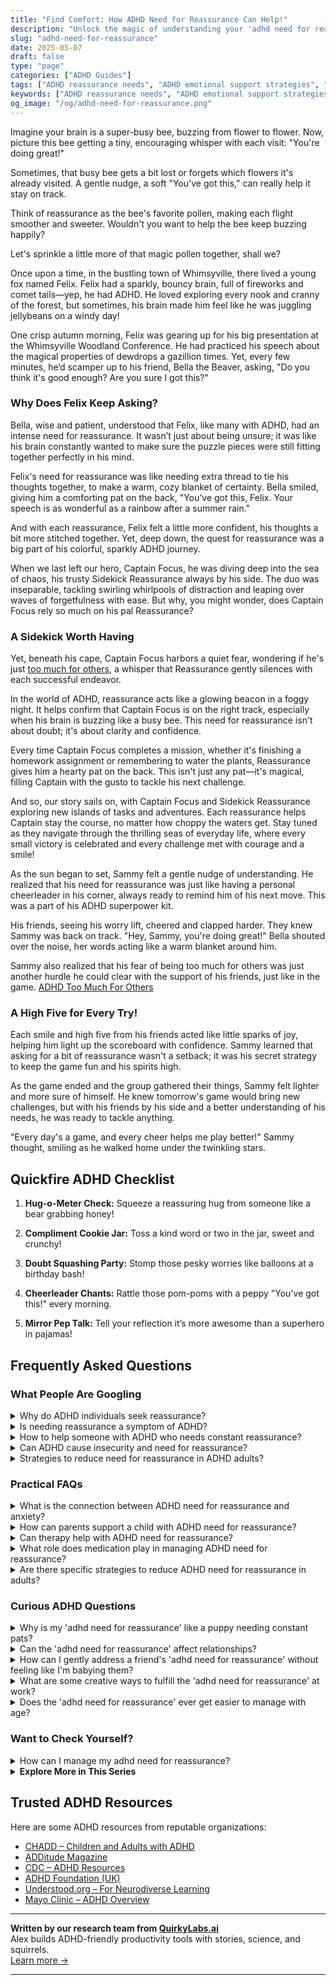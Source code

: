 ```yaml
---
title: "Find Comfort: How ADHD Need for Reassurance Can Help!"
description: "Unlock the magic of understanding your 'adhd need for reassurance' with our cozy, insightful blog. Feel seen and uplifted as we explore why gentle nudges mean so much!"
slug: "adhd-need-for-reassurance"
date: 2025-05-07
draft: false
type: "page"
categories: ["ADHD Guides"]
tags: ["ADHD reassurance needs", "ADHD emotional support strategies", "managing ADHD self-doubt", "ADHD validation techniques", "ADHD adults coping mechanisms", "reassurance seeking in ADHD", "positive reinforcement for ADHD"]
keywords: ["ADHD reassurance needs", "ADHD emotional support strategies", "managing ADHD self-doubt", "ADHD validation techniques", "ADHD adults coping mechanisms", "reassurance seeking in ADHD", "positive reinforcement for ADHD"]
og_image: "/og/adhd-need-for-reassurance.png"
---
```


Imagine your brain is a super-busy bee, buzzing from flower to flower. Now, picture this bee getting a tiny, encouraging whisper with each visit: "You're doing great!"

Sometimes, that busy bee gets a bit lost or forgets which flowers it's already visited. A gentle nudge, a soft "You've got this," can really help it stay on track.

Think of reassurance as the bee's favorite pollen, making each flight smoother and sweeter. Wouldn't you want to help the bee keep buzzing happily?

Let's sprinkle a little more of that magic pollen together, shall we?

Once upon a time, in the bustling town of Whimsyville, there lived a young fox named Felix. Felix had a sparkly, bouncy brain, full of fireworks and comet tails—yep, he had ADHD. He loved exploring every nook and cranny of the forest, but sometimes, his brain made him feel like he was juggling jellybeans on a windy day!

One crisp autumn morning, Felix was gearing up for his big presentation at the Whimsyville Woodland Conference. He had practiced his speech about the magical properties of dewdrops a gazillion times. Yet, every few minutes, he’d scamper up to his friend, Bella the Beaver, asking, "Do you think it's good enough? Are you sure I got this?"

### Why Does Felix Keep Asking?

Bella, wise and patient, understood that Felix, like many with ADHD, had an intense need for reassurance. It wasn’t just about being unsure; it was like his brain constantly wanted to make sure the puzzle pieces were still fitting together perfectly in his mind.

Felix's need for reassurance was like needing extra thread to tie his thoughts together, to make a warm, cozy blanket of certainty. Bella smiled, giving him a comforting pat on the back, "You’ve got this, Felix. Your speech is as wonderful as a rainbow after a summer rain."

And with each reassurance, Felix felt a little more confident, his thoughts a bit more stitched together. Yet, deep down, the quest for reassurance was a big part of his colorful, sparkly ADHD journey.

When we last left our hero, Captain Focus, he was diving deep into the sea of chaos, his trusty Sidekick Reassurance always by his side. The duo was inseparable, tackling swirling whirlpools of distraction and leaping over waves of forgetfulness with ease. But why, you might wonder, does Captain Focus rely so much on his pal Reassurance?

### A Sidekick Worth Having

Yet, beneath his cape, Captain Focus harbors a quiet fear, wondering if he's just [too much for others](/pages/adhd-too-much-for-others/), a whisper that Reassurance gently silences with each successful endeavor.

In the world of ADHD, reassurance acts like a glowing beacon in a foggy night. It helps confirm that Captain Focus is on the right track, especially when his brain is buzzing like a busy bee. This need for reassurance isn't about doubt; it's about clarity and confidence.

Every time Captain Focus completes a mission, whether it's finishing a homework assignment or remembering to water the plants, Reassurance gives him a hearty pat on the back. This isn't just any pat—it's magical, filling Captain with the gusto to tackle his next challenge.

And so, our story sails on, with Captain Focus and Sidekick Reassurance exploring new islands of tasks and adventures. Each reassurance helps Captain stay the course, no matter how choppy the waters get. Stay tuned as they navigate through the thrilling seas of everyday life, where every small victory is celebrated and every challenge met with courage and a smile!

As the sun began to set, Sammy felt a gentle nudge of understanding. He realized that his need for reassurance was just like having a personal cheerleader in his corner, always ready to remind him of his next move. This was a part of his ADHD superpower kit.

His friends, seeing his worry lift, cheered and clapped harder. They knew Sammy was back on track. "Hey, Sammy, you're doing great!" Bella shouted over the noise, her words acting like a warm blanket around him.

Sammy also realized that his fear of being too much for others was just another hurdle he could clear with the support of his friends, just like in the game. [ADHD Too Much For Others](/pages/adhd-too-much-for-others/)

### A High Five for Every Try!

Each smile and high five from his friends acted like little sparks of joy, helping him light up the scoreboard with confidence. Sammy learned that asking for a bit of reassurance wasn't a setback; it was his secret strategy to keep the game fun and his spirits high.

As the game ended and the group gathered their things, Sammy felt lighter and more sure of himself. He knew tomorrow's game would bring new challenges, but with his friends by his side and a better understanding of his needs, he was ready to tackle anything. 

"Every day's a game, and every cheer helps me play better!" Sammy thought, smiling as he walked home under the twinkling stars.

## Quickfire ADHD Checklist

1. **Hug-o-Meter Check:** Squeeze a reassuring hug from someone like a bear grabbing honey!

2. **Compliment Cookie Jar:** Toss a kind word or two in the jar, sweet and crunchy!

3. **Doubt Squashing Party:** Stomp those pesky worries like balloons at a birthday bash!

4. **Cheerleader Chants:** Rattle those pom-poms with a peppy "You've got this!" every morning.

5. **Mirror Pep Talk:** Tell your reflection it’s more awesome than a superhero in pajamas!

## Frequently Asked Questions



### What People Are Googling

<details><summary>Why do ADHD individuals seek reassurance?</summary><p>Seeking reassurance is quite common among individuals with ADHD, and it's perfectly understandable! This need often stems from experiences of inconsistency and difficulties with self-regulation and self-esteem. Since ADHD can make it challenging to gauge one's own performance or to feel certain about the rules and expectations in social or professional settings, a little reassurance can help clarify doubts and boost confidence. It’s a way of double-checking and ensuring that they are on the right track, which really helps in managing everyday situations more smoothly.</p></details>
<details><summary>Is needing reassurance a symptom of ADHD?</summary><p>Absolutely, seeking reassurance can indeed be a part of the ADHD experience. Many folks with ADHD often deal with feelings of self-doubt or uncertainty, which makes them seek validation more frequently—it's a way of checking in and ensuring everything is on track. This need for reassurance is also linked to the emotional dysregulation that often accompanies ADHD, which can make emotions feel more intense and harder to manage on your own. Remember, it's perfectly okay to seek the support you need; it's part of understanding and managing your unique brain in a healthy way!</p></details>
<details><summary>How to help someone with ADHD who needs constant reassurance?</summary><p>Providing reassurance to someone with ADHD can be incredibly supportive! Start by actively listening and acknowledging their feelings; this helps them feel understood and valued. Gentle reminders of their strengths and past successes can also boost their confidence. Establish a routine for check-ins or little affirmations that can help them feel more secure and less in need of constant reassurance over time. It’s all about creating a warm, supportive environment where they can thrive.</p></details>
<details><summary>Can ADHD cause insecurity and need for reassurance?</summary><p>Absolutely, it's quite common for individuals with ADHD to experience feelings of insecurity and a frequent need for reassurance. This often stems from challenges like managing time, keeping up with tasks, or remembering important information, which can sometimes lead to self-doubt or wondering how they're perceived by others. Remember, it's perfectly okay to seek out reassurance as you navigate these feelings. It's a way to gather support and affirmation, which everyone deserves plenty of, especially when tackling the unique hurdles that ADHD can present.</p></details>
<details><summary>Strategies to reduce need for reassurance in ADHD adults?</summary><p>Absolutely, seeking reassurance is a common experience for many with ADHD, and it's great you're looking for strategies to manage it! One effective approach is to work on building self-confidence through small, achievable goals. This helps in fostering a sense of accomplishment and internal validation. Additionally, practicing mindfulness can be really helpful in managing impulsivity and the immediate need for reassurance. Lastly, maintaining a supportive network that understands your need for occasional reassurance but also encourages your independence can make a big difference. You're doing wonderfully by exploring ways to empower yourself!</p></details>



### Practical FAQs

<details><summary>What is the connection between ADHD need for reassurance and anxiety?</summary><p>Absolutely, there’s a meaningful connection between the need for reassurance often seen in folks with ADHD and their experiences of anxiety. When you have ADHD, your brain might frequently send you false alarms that something isn’t right or you've missed something important, which can really stir up anxiety. Seeking reassurance is a way to quiet those alarms, giving you a moment of peace and a feeling that you’re on the right track. It’s like having a cozy, warm blanket of words that helps calm the storm inside, letting you know everything is okay.</p></details>
<details><summary>How can parents support a child with ADHD need for reassurance?</summary><p>Absolutely, it's wonderful that you're looking to support your child's need for reassurance! A cozy approach could be to maintain a consistent daily routine, which can make your child feel more secure and grounded. Frequent, gentle reminders that you're there for them, and that it's okay to make mistakes, can also be very comforting. Additionally, try setting aside some special time each day to connect with your child, doing something they love, as this can significantly boost their confidence and sense of security.</p></details>
<details><summary>Can therapy help with ADHD need for reassurance?</summary><p>Absolutely, therapy can be quite beneficial for addressing the need for reassurance that often accompanies ADHD. In particular, cognitive behavioral therapy (CBT) is effective in helping you understand and manage the patterns of thinking that lead to seeking constant reassurance. A therapist can work with you to develop more self-confidence and healthier ways of coping with uncertainty or self-doubt. It’s a supportive space to explore these feelings and discover strategies that empower you to feel more secure in your decisions.</p></details>
<details><summary>What role does medication play in managing ADHD need for reassurance?</summary><p>Medication can be a helpful tool in managing ADHD, including the need for frequent reassurance. Stimulant medications, commonly used for ADHD, often enhance focus and reduce impulsivity, which might help you feel more settled and confident in your decisions. This can indirectly reduce the need for constant reassurance by bolstering your sense of self-assurance. Remember, medication is just one component of a comprehensive approach, so combining it with therapy or coaching can provide even more support in managing these feelings.</p></details>
<details><summary>Are there specific strategies to reduce ADHD need for reassurance in adults?</summary><p>Absolutely, and it's great that you're exploring strategies to feel more secure in your daily experiences! One effective approach is to work on building up your self-confidence through small, manageable goals that help you see your own successes and strengths. Another helpful strategy is to establish a routine for check-ins with yourself, like journaling or mindfulness practices, which can provide a sense of stability and self-reassurance. Lastly, consider setting up a support network of friends or a coach who understand ADHD, where you can seek reassurance in a way that feels productive and affirming. These steps can really help in fostering a stronger sense of self-assurance!</p></details>



### Curious ADHD Questions

<details><summary>Why is my 'adhd need for reassurance' like a puppy needing constant pats?</summary><p>Just like a puppy eagerly seeks out pats to feel secure and loved, individuals with ADHD often look for reassurance to feel grounded and confident in their actions. This need stems from the challenges that come with ADHD, such as frequent self-doubt and a history of inconsistent feedback from others during critical development periods. When you receive that reassurance, it's like a soothing pat that calms the mind, affirming that you're on the right path and well-supported. Recognizing this need can help you develop strategies to reassure yourself and seek out environments where positive reinforcement is abundant.</p></details>
<details><summary>Can the 'adhd need for reassurance' affect relationships?</summary><p>Absolutely, the need for reassurance is common among individuals with ADHD and it's completely understandable. This need often stems from self-doubt and past experiences of inconsistent feedback. In relationships, it's important to communicate openly about this need so partners can understand and provide support in a way that feels affirming and constructive. Creating an environment where it's okay to ask for reassurance can really strengthen the bond between partners and cultivate a nurturing relationship dynamic.</p></details>
<details><summary>How can I gently address a friend's 'adhd need for reassurance' without feeling like I'm babying them?</summary><p>That’s a thoughtful question! It’s great that you want to support your friend in a way that respects their feelings. A good approach might be to gently affirm their strengths and contributions when they seek reassurance. For instance, you could say something like, “I’ve noticed you’re really great at [specific skill or trait], and it really helps out a lot. How are you feeling about things?” This keeps your support specific and grounded, making it feel more like genuine recognition than coddling.</p></details>
<details><summary>What are some creative ways to fulfill the 'adhd need for reassurance' at work?</summary><p>Absolutely, finding ways to meet that need for reassurance at work can really help you thrive! One cozy approach is to set up mini check-ins with yourself or a work buddy. This could be as simple as a quick chat over coffee to celebrate small wins and reflect on the day's tasks. You might also consider keeping a "Done List" next to your workspace where you jot down accomplishments as they happen—it's like a little hug for your brain every time you see how much you've achieved! Plus, don't hesitate to ask for feedback from colleagues or supervisors; often, they're more than happy to provide the reassurance and guidance you crave.</p></details>
<details><summary>Does the 'adhd need for reassurance' ever get easier to manage with age?</summary><p>Absolutely, the need for reassurance, which is quite common among individuals with ADHD, can indeed become easier to manage as you grow older. With age, you often gain more self-awareness and experience, which can help you understand and advocate for your needs more effectively. Developing coping strategies, such as positive self-talk, seeking feedback from trusted sources, and organizing your environment to reduce stress, can also significantly help. Remember, every step you take towards understanding your needs and how to meet them is a wonderful progress!</p></details>



### Want to Check Yourself?

<details><summary>How can I manage my adhd need for reassurance?</summary><p>Absolutely, seeking reassurance is a common need, and managing it with ADHD can feel a bit tricky but totally manageable! A great start is to build a small, supportive community—friends or online groups—who understand ADHD and can provide that reassurance when you need it. Additionally, setting up regular check-ins with yourself, perhaps through journaling or meditation, can help you validate your own feelings and progress. Remember, it's perfectly okay to ask for reassurance; it's about finding a balance that feels right and supports your well-being.</p></details>

<script type="application/ld+json">
{
  "@context": "https://schema.org",
  "@type": "FAQPage",
  "mainEntity": [
    {
      "@type": "Question",
      "name": "Why do ADHD individuals seek reassurance?",
      "acceptedAnswer": {
        "@type": "Answer",
        "text": "Seeking reassurance is quite common among individuals with ADHD, and it's perfectly understandable! This need often stems from experiences of inconsistency and difficulties with self-regulation and self-esteem. Since ADHD can make it challenging to gauge one's own performance or to feel certain about the rules and expectations in social or professional settings, a little reassurance can help clarify doubts and boost confidence. It\u2019s a way of double-checking and ensuring that they are on the right track, which really helps in managing everyday situations more smoothly."
      }
    },
    {
      "@type": "Question",
      "name": "Is needing reassurance a symptom of ADHD?",
      "acceptedAnswer": {
        "@type": "Answer",
        "text": "Absolutely, seeking reassurance can indeed be a part of the ADHD experience. Many folks with ADHD often deal with feelings of self-doubt or uncertainty, which makes them seek validation more frequently\u2014it's a way of checking in and ensuring everything is on track. This need for reassurance is also linked to the emotional dysregulation that often accompanies ADHD, which can make emotions feel more intense and harder to manage on your own. Remember, it's perfectly okay to seek the support you need; it's part of understanding and managing your unique brain in a healthy way!"
      }
    },
    {
      "@type": "Question",
      "name": "How to help someone with ADHD who needs constant reassurance?",
      "acceptedAnswer": {
        "@type": "Answer",
        "text": "Providing reassurance to someone with ADHD can be incredibly supportive! Start by actively listening and acknowledging their feelings; this helps them feel understood and valued. Gentle reminders of their strengths and past successes can also boost their confidence. Establish a routine for check-ins or little affirmations that can help them feel more secure and less in need of constant reassurance over time. It\u2019s all about creating a warm, supportive environment where they can thrive."
      }
    },
    {
      "@type": "Question",
      "name": "Can ADHD cause insecurity and need for reassurance?",
      "acceptedAnswer": {
        "@type": "Answer",
        "text": "Absolutely, it's quite common for individuals with ADHD to experience feelings of insecurity and a frequent need for reassurance. This often stems from challenges like managing time, keeping up with tasks, or remembering important information, which can sometimes lead to self-doubt or wondering how they're perceived by others. Remember, it's perfectly okay to seek out reassurance as you navigate these feelings. It's a way to gather support and affirmation, which everyone deserves plenty of, especially when tackling the unique hurdles that ADHD can present."
      }
    },
    {
      "@type": "Question",
      "name": "Strategies to reduce need for reassurance in ADHD adults?",
      "acceptedAnswer": {
        "@type": "Answer",
        "text": "Absolutely, seeking reassurance is a common experience for many with ADHD, and it's great you're looking for strategies to manage it! One effective approach is to work on building self-confidence through small, achievable goals. This helps in fostering a sense of accomplishment and internal validation. Additionally, practicing mindfulness can be really helpful in managing impulsivity and the immediate need for reassurance. Lastly, maintaining a supportive network that understands your need for occasional reassurance but also encourages your independence can make a big difference. You're doing wonderfully by exploring ways to empower yourself!"
      }
    }
  ]
}
</script>
<script type="application/ld+json">
{
  "@context": "https://schema.org",
  "@type": "Article",
  "author": {
    "@type": "Person",
    "name": "QuirkyLabs",
    "url": "https://quirkylabs.ai/about"
  },
  "headline": "\"Find Comfort: How ADHD Need for Reassurance Can Help!\"",
  "mainEntityOfPage": "https://blog.quirkylabs.ai/pages/adhd-need-for-reassurance/",
  "datePublished": "2025-05-07"
}
</script>
<script type="application/ld+json">
{
  "@context": "https://schema.org",
  "@type": "BreadcrumbList",
  "itemListElement": [
    {
      "@type": "ListItem",
      "position": 1,
      "name": "Home",
      "item": "https://quirkylabs.ai/"
    },
    {
      "@type": "ListItem",
      "position": 2,
      "name": "Blog",
      "item": "https://blog.quirkylabs.ai/"
    },
    {
      "@type": "ListItem",
      "position": 3,
      "name": "\"Find Comfort: How ADHD Need for Reassurance Can Help!\"",
      "item": "https://blog.quirkylabs.ai/pages/adhd-need-for-reassurance/"
    }
  ]
}
</script>

<details>
<summary><strong>Explore More in This Series</strong></summary>

- [Adhd Breakups And Blame](/pages/adhd-breakups-and-blame/)
- [Adhd Want Love But Hide](/pages/adhd-want-love-but-hide/)
- [Adhd I Scare People Away](/pages/adhd-i-scare-people-away/)
- [Adhd Fear Intimacy](/pages/adhd-fear-intimacy/)
- [Adhd Fear Being Unlovable](/pages/adhd-fear-being-unlovable/)
- [Adhd Too Much For Others](/pages/adhd-too-much-for-others/)
- [Adhd Love Me Then Leave Me](/pages/adhd-love-me-then-leave-me/)
- [Adhd Fear Of Connection](/pages/adhd-fear-of-connection/)
</details>



## Trusted ADHD Resources

Here are some ADHD resources from reputable organizations:

- [CHADD – Children and Adults with ADHD](https://chadd.org)
- [ADDitude Magazine](https://www.additudemag.com)
- [CDC – ADHD Resources](https://www.cdc.gov/ncbddd/adhd)
- [ADHD Foundation (UK)](https://www.adhdfoundation.org.uk)
- [Understood.org – For Neurodiverse Learning](https://www.understood.org)
- [Mayo Clinic – ADHD Overview](https://www.mayoclinic.org/diseases-conditions/adhd)


---

**Written by our research team from [QuirkyLabs.ai](https://quirkylabs.ai)**  
Alex builds ADHD-friendly productivity tools with stories, science, and squirrels.  
[Learn more →](https://quirkylabs.ai)

---